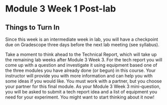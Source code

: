 # Module 3 Week 1 Post-lab

## Things to Turn In

Since this week is an intermediate week in lab, you will have a checkpoint due on Gradescope three days before the next lab meeting (see syllabus).

Take a moment to think ahead to the Technical Report, which will take up the remaining lab weeks after Module 3 Week 3.  For the tech report you will come up with a question and investigate it using equipment based one of the three modules you have already done (or begun) in this course.  Your instructor will provide you with more information and can help you with some ideas if you would like.  You must work with a partner, but you choose your partner for this final module.  As your Module 3 Week 3 mini-question, you will be asked to submit a tech report idea and a list of equipment you need for your experiment.  You might want to start thinking about it now!
